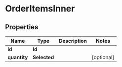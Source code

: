 

# OrderItemsInner


## Properties

| Name | Type | Description | Notes |
|------------ | ------------- | ------------- | -------------|
|**id** | **Id** |  |  |
|**quantity** | **Selected** |  |  [optional] |




